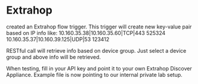 # Extrahop

created an Extrahop flow trigger.
This trigger will create new key-value pair based on IP info like:
10.160.35.38|10.160.35.60|TCP|443 525324
10.160.35.37|10.160.39.125|UDP|53 123412

RESTful call will retrieve info based on device group.
Just select a device group and above info will be retrieved.

When testing, fill in your API key and point it to your own Extrahop Discover Appliance.
Example file is now pointing to our internal private lab setup.
